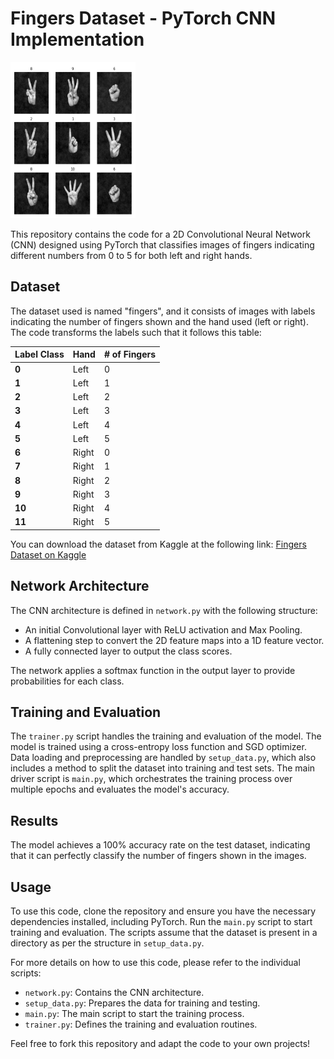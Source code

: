 # Fingers Dataset - PyTorch CNN Implementation

<img src="./sample_images.png" width="200px" height="250px">

This repository contains the code for a 2D Convolutional Neural Network (CNN) designed using PyTorch that classifies images of fingers indicating different numbers from 0 to 5 for both left and right hands.

## Dataset

The dataset used is named "fingers", and it consists of images with labels indicating the number of fingers shown and the hand used (left or right). 
The code transforms the labels such that it follows this table: 

 Label Class | Hand  | # of Fingers 
-------------|-------|---------------|
| **0**       | Left  |      0       |
| **1**       | Left  |      1       |
| **2**           | Left  |      2       |
| **3**           | Left  |      3       |
| **4**           | Left  |      4       |
| **5**           | Left  |      5       |
| **6**           | Right |      0       |
| **7**           | Right |      1       |
| **8**           | Right |      2       |
| **9**           | Right |      3       |
| **10**          | Right |      4       |
| **11**          | Right |      5       |


You can download the dataset from Kaggle at the following link:
[Fingers Dataset on Kaggle](https://www.kaggle.com/datasets/koryakinp/fingers/data)

## Network Architecture

The CNN architecture is defined in `network.py` with the following structure:

- An initial Convolutional layer with ReLU activation and Max Pooling.
- A flattening step to convert the 2D feature maps into a 1D feature vector.
- A fully connected layer to output the class scores.

The network applies a softmax function in the output layer to provide probabilities for each class.

## Training and Evaluation

The `trainer.py` script handles the training and evaluation of the model. The model is trained using a cross-entropy loss function and SGD optimizer. Data loading and preprocessing are handled by `setup_data.py`, which also includes a method to split the dataset into training and test sets. The main driver script is `main.py`, which orchestrates the training process over multiple epochs and evaluates the model's accuracy.

## Results

The model achieves a 100% accuracy rate on the test dataset, indicating that it can perfectly classify the number of fingers shown in the images.

## Usage

To use this code, clone the repository and ensure you have the necessary dependencies installed, including PyTorch. Run the `main.py` script to start training and evaluation. The scripts assume that the dataset is present in a directory as per the structure in `setup_data.py`.

For more details on how to use this code, please refer to the individual scripts:

- `network.py`: Contains the CNN architecture.
- `setup_data.py`: Prepares the data for training and testing.
- `main.py`: The main script to start the training process.
- `trainer.py`: Defines the training and evaluation routines.

Feel free to fork this repository and adapt the code to your own projects!
